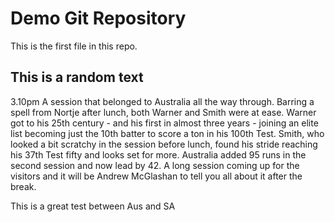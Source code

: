 # Demo Git Repository

This is the first file in this repo.

## This is a random text


3.10pm A session that belonged to Australia all the way through. Barring a spell from Nortje after lunch, both Warner and Smith were at ease. Warner got to his 25th century - and his first in almost three years - joining an elite list becoming just the 10th batter to score a ton in his 100th Test. Smith, who looked a bit scratchy in the session before lunch, found his stride reaching his 37th Test fifty and looks set for more. Australia added 95 runs in the second session and now lead by 42. A long session coming up for the visitors and it will be Andrew McGlashan to tell you all about it after the break.

This is a great test between Aus and SA
